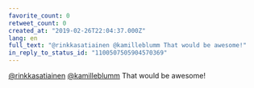 ```yaml
---
favorite_count: 0
retweet_count: 0
created_at: "2019-02-26T22:04:37.000Z"
lang: en
full_text: "@rinkkasatiainen @kamilleblumm That would be awesome!"
in_reply_to_status_id: "1100507505904570369"
---
```


[@rinkkasatiainen](https://twitter.com/rinkkasatiainen)
[@kamilleblumm](https://twitter.com/kamilleblumm) That would be awesome!
